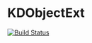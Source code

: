 # KDObjectExt
[![Build Status](https://travis-ci.org/RxSwiftCommunity/NSObject-Rx.svg)](https://travis-ci.org/kingiol/KDObjectExt)
